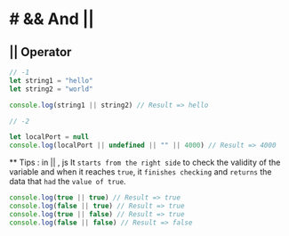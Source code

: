 # \# && And ||

## || Operator

```js
// -1
let string1 = "hello"
let string2 = "world"

console.log(string1 || string2) // Result => hello

// -2

let localPort = null
console.log(localPort || undefined || "" || 4000) // Result => 4000
```

\*\* Tips : in || , js It `starts from the right side` to check the validity of the variable and when it reaches `true`, it `finishes checking` and `returns` the data that `had` the `value of true`.

```js
console.log(true || true) // Result => true
console.log(false || true) // Result => true
console.log(true || false) // Result => true
console.log(false || false) // Result => false
```
